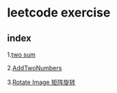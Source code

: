 # leetcode exercise

## index

1.[two sum](./details/TwoSum.md)

2.[AddTwoNumbers](./details/RotateImage.md)

3.[Rotate Image 矩阵旋转](./details/RotateImage.md)